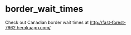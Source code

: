 border_wait_times
=================

Check out Canadian border wait times at http://fast-forest-7662.herokuapp.com/
